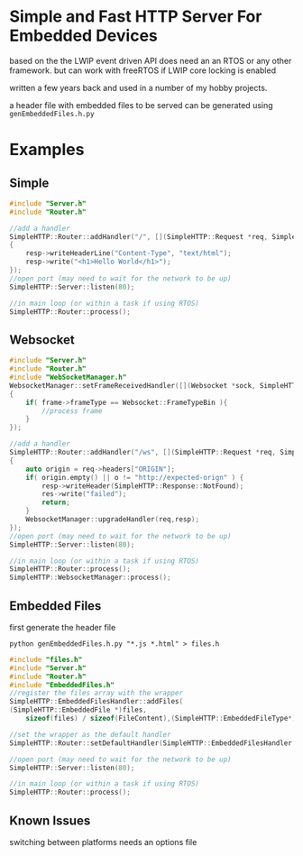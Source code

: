 # Simple and Fast HTTP Server For Embedded Devices
based on the the LWIP event driven API does need an an RTOS or any other framework.
but can work with freeRTOS if LWIP core locking is enabled

written a few years back and used in a number of my hobby projects.

a header file with embedded files to be served can be generated using
`genEmbeddedFiles.h.py`
# Examples #

## Simple ##

```cpp
#include "Server.h"
#include "Router.h"

//add a handler
SimpleHTTP::Router::addHandler("/", [](SimpleHTTP::Request *req, SimpleHTTP::Response *resp)
{
    resp->writeHeaderLine("Content-Type", "text/html");
    resp->write("<h1>Hello World</h1>");
});
//open port (may need to wait for the network to be up)
SimpleHTTP::Server::listen(80);

//in main loop (or within a task if using RTOS)
SimpleHTTP::Router::process();
```

## Websocket ##


```cpp
#include "Server.h"
#include "Router.h"
#include "WebSocketManager.h"
WebsocketManager::setFrameReceivedHandler([](Websocket *sock, SimpleHTTP::Websocket::Frame *frame)
{
    if( frame->frameType == Websocket::FrameTypeBin ){
        //process frame
    } 
});

//add a handler
SimpleHTTP::Router::addHandler("/ws", [](SimpleHTTP::Request *req, SimpleHTTP::Response *resp)
{
    auto origin = req->headers["ORIGIN"];
    if( origin.empty() || o != "http://expected-orign" ) {
        resp->writeHeader(SimpleHTTP::Response::NotFound);
        res->write("failed");
        return;
    }
    WebsocketManager::upgradeHandler(req,resp); 
});
//open port (may need to wait for the network to be up)
SimpleHTTP::Server::listen(80);

//in main loop (or within a task if using RTOS)
SimpleHTTP::Router::process();
SimpleHTTP::WebsocketManager::process();
```

## Embedded Files

first generate the header file

`python genEmbeddedFiles.h.py "*.js *.html" > files.h`

```cpp
#include "files.h"
#include "Server.h"
#include "Router.h"
#include "EmbeddedFiles.h"
//register the files array with the wrapper
SimpleHTTP::EmbeddedFilesHandler::addFiles(
(SimpleHTTP::EmbeddedFile *)files,
    sizeof(files) / sizeof(FileContent),(SimpleHTTP::EmbeddedFileType*)filesType);

//set the wrapper as the default handler
SimpleHTTP::Router::setDefaultHandler(SimpleHTTP::EmbeddedFilesHandler::embeddedFilesHandler);

//open port (may need to wait for the network to be up)
SimpleHTTP::Server::listen(80);

//in main loop (or within a task if using RTOS)
SimpleHTTP::Router::process();
```
## Known Issues ##

switching between platforms needs an options file

